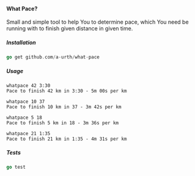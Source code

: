 #### What Pace?

Small and simple tool to help You to determine pace, which You need be running with to finish given distance in given time.


##### Installation

```go
go get github.com/a-urth/what-pace
```

##### Usage
```
whatpace 42 3:30
Pace to finish 42 km in 3:30 - 5m 00s per km

whatpace 10 37
Pace to finish 10 km in 37 - 3m 42s per km

whatpace 5 18
Pace to finish 5 km in 18 - 3m 36s per km

whatpace 21 1:35
Pace to finish 21 km in 1:35 - 4m 31s per km
```

##### Tests
```go
go test
```